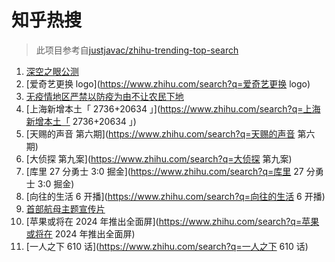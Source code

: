 # 知乎热搜

> 此项目参考自[justjavac/zhihu-trending-top-search](https://github.com/justjavac/zhihu-trending-top-search/blob/main/utils.ts)

<!-- BEGIN -->
  <!-- 最后更新时间:Sat Apr 23 2022 20:13:15 GMT+0000 (Coordinated Universal Time) -->
  1. [深空之眼公测](https://www.zhihu.com/search?q=深空之眼公测)
1. [爱奇艺更换 logo](https://www.zhihu.com/search?q=爱奇艺更换 logo)
1. [无疫情地区严禁以防疫为由不让农民下地](https://www.zhihu.com/search?q=无疫情地区严禁以防疫为由不让农民下地)
1. [上海新增本土「 2736+20634 」](https://www.zhihu.com/search?q=上海新增本土「 2736+20634 」)
1. [天赐的声音 第六期](https://www.zhihu.com/search?q=天赐的声音 第六期)
1. [大侦探 第九案](https://www.zhihu.com/search?q=大侦探 第九案)
1. [库里 27 分勇士 3:0 掘金](https://www.zhihu.com/search?q=库里 27 分勇士 3:0 掘金)
1. [向往的生活 6 开播](https://www.zhihu.com/search?q=向往的生活 6 开播)
1. [首部航母主题宣传片](https://www.zhihu.com/search?q=首部航母主题宣传片)
1. [苹果或将在 2024 年推出全面屏](https://www.zhihu.com/search?q=苹果或将在 2024 年推出全面屏)
1. [一人之下 610 话](https://www.zhihu.com/search?q=一人之下 610 话)
  <!-- END -->